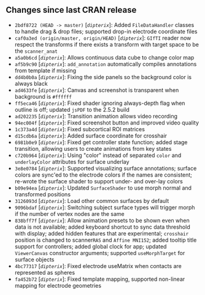 ## Changes since last CRAN release
* `2bdf8722 (HEAD -> master)` [_`dipterix`_]: Added `FileDataHandler` classes to handle drag & drop files; supported drop-in electrode coordinate files
* `caf0a3ed (origin/master, origin/HEAD)` [_`dipterix`_]: `GIfTI` reader now respect the transforms if there exists a transform with target space to be the `scanner_anat`
* `a5a0b6cd` [_`dipterix`_]: Allows continuous data cube to change color map
* `af5b9c90` [_`dipterix`_]: `add_annotation` automatically compiles annotations from template if missing
* `dd4b0b0a` [_`dipterix`_]: Fixing the side panels so the background color is always black
* `ad4633fe` [_`dipterix`_]: Canvas and screenshot is transparent when background is `#ffffff`
* `ff5eca46` [_`dipterix`_]: Fixed shader ignoring always-depth flag when outline is off; updated `jsPDF` to the 2.5.2 build
* `ad202235` [_`dipterix`_]: Transition animation allows video recording
* `94ec004f` [_`dipterix`_]: Fixed screenshot button and improved video quality
* `1c373a4d` [_`dipterix`_]: Fixed subcortical ROI matrices
* `d15cdb6a` [_`dipterix`_]: Added surface coordinate for crosshair
* `6981b0e9` [_`dipterix`_]: Fixed get controller state function; added stage transition, allowing users to create animations from key states
* `c720b964` [_`dipterix`_]: Using "color" instead of separated `color` and `underlayColor` attributes for surface underlay
* `3e8e0784` [_`dipterix`_]: Supported visualizing surface annotations; surface colors are sync'ed to the electrode colors if the names are consistent; re-wrote the surface shader to support under- and over-lay colors
* `b09e94ea` [_`dipterix`_]: Updated `SurfaceShader` to use morph normal and transformed positions
* `3126093d` [_`dipterix`_]: Load other common surfaces by default
* `9096bdaf` [_`dipterix`_]: Switching subject surface types will trigger morph if the number of vertex nodes are the same
* `838bff7f` [_`dipterix`_]: Allow animation presets to be shown even when data is not available; added keyboard shortcut to sync data threshold with display; added hidden features that are experimental; `crosshair` position is changed to scanner`RAS` and `Affine MNI152`; added tooltip title support for controllers; added global clock for app; updated `ViewerCanvas` constructor arguments; supported `useMorphTarget` for surface objects
* `4bc77317` [_`dipterix`_]: Fixed electrode useMatrix when contacts are represented as spheres
* `fa452b72` [_`dipterix`_]: Fixed template mapping, supported non-linear mapping for electrode geometries
